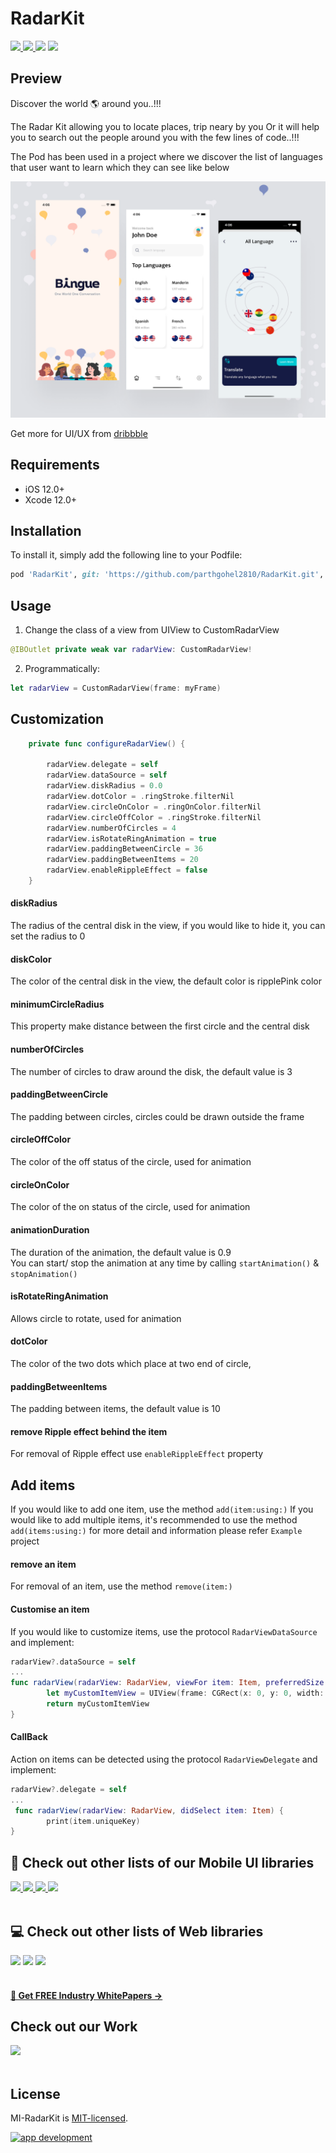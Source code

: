 # RadarKit

<a href="https://docs.swift.org/swift-book/" style="pointer-events: stroke;" target="_blank">
<img src="https://img.shields.io/badge/swift-5.0-brightgreen">
</a>
<a href="https://developer.apple.com/ios/" style="pointer-events: stroke;" target="_blank">
<img src="https://img.shields.io/badge/platform-iOS-red">
</a>
<a href="https://www.codacy.com?utm_source=github.com&amp;utm_medium=referral&amp;utm_content=nikunjprajapati95/Reading-Animation&amp;utm_campaign=Badge_Grade"><img src="https://app.codacy.com/project/badge/Grade/44b16d6ddb96446b875d38bf2ec89b11"/></a>
<a href="https://github.com/nikunjprajapati95/Reading-Animation/blob/main/LICENSE" style="pointer-events: stroke;" target="_blank">
<img src="https://img.shields.io/badge/licence-MIT-orange">
</a>
<p></p> 

## Preview

Discover the world 🌎 around you..!!!

The Radar Kit allowing you to locate places, trip neary by you Or it will help you to search out the people around you with the few lines of code..!!!

The Pod has been used in a project where we discover the list of languages that user want to learn which they can see like below

![gif](/Screenshots/Bingue.png)

Get more for UI/UX from [dribbble](https://dribbble.com/MindInventoryUIUX)<br />

## Requirements
- iOS 12.0+
- Xcode 12.0+

## Installation
To install it, simply add the following line to your Podfile:

```ruby
pod 'RadarKit', git: 'https://github.com/parthgohel2810/RadarKit.git', branch: 'main'
```
## Usage

1. Change the class of a view from UIView to CustomRadarView
```swift
@IBOutlet private weak var radarView: CustomRadarView!
```
2. Programmatically:

```swift
let radarView = CustomRadarView(frame: myFrame)

```

## Customization 

```swift
    private func configureRadarView() {
        
        radarView.delegate = self
        radarView.dataSource = self
        radarView.diskRadius = 0.0
        radarView.dotColor = .ringStroke.filterNil
        radarView.circleOnColor = .ringOnColor.filterNil
        radarView.circleOffColor = .ringStroke.filterNil
        radarView.numberOfCircles = 4
        radarView.isRotateRingAnimation = true
        radarView.paddingBetweenCircle = 36
        radarView.paddingBetweenItems = 20
        radarView.enableRippleEffect = false
    }
```

#### diskRadius
The radius of the central disk in the view, if you would like to hide it, you can set the radius to 0

#### diskColor
The color of the central disk in the view, the default color is ripplePink color

#### minimumCircleRadius
This property make distance between the first circle and the central disk  

#### numberOfCircles
The number of circles to draw around the disk, the default value is 3

#### paddingBetweenCircle
The padding between circles, circles could be drawn outside the frame 

#### circleOffColor
The color of the off status of the circle, used for animation

#### circleOnColor
The color of the on status of the circle, used for animation

#### animationDuration
The duration of the animation, the default value is 0.9
<br />
You can start/ stop the animation at any time by calling `startAnimation()` & `stopAnimation()`

#### isRotateRingAnimation
Allows circle to rotate, used for animation

#### dotColor
The color of the two dots which place at two end of circle,

#### paddingBetweenItems
The padding between items, the default value is 10

#### remove Ripple effect behind the item
For removal of Ripple effect use `enableRippleEffect` property

## Add items 
If you would like to add one item, use the method `add(item:using:)`
If you would like to add multiple items, it's recommended to use the method `add(items:using:)` for more detail and information please refer `Example` project

#### remove an item 
For removal of an item, use the method `remove(item:)`

#### Customise an item 
If you would like to customize items, use the protocol `RadarViewDataSource` and implement: 


```swift
radarView?.dataSource = self 
...
func radarView(radarView: RadarView, viewFor item: Item, preferredSize: CGSize) -> UIView {
        let myCustomItemView = UIView(frame: CGRect(x: 0, y: 0, width: preferredSize.width, height: preferredSize.height))
        return myCustomItemView
}
```

#### CallBack
Action on items can be detected using the protocol `RadarViewDelegate` and implement: 
```swift
radarView?.delegate = self 
...
 func radarView(radarView: RadarView, didSelect item: Item) {
        print(item.uniqueKey)
}
```
## 📱 Check out other lists of our Mobile UI libraries

<a href="https://github.com/Mindinventory?language=kotlin"> 
<img src="https://img.shields.io/badge/Kotlin-0095D5?&style=for-the-badge&logo=kotlin&logoColor=white"> </a>

<a href="https://github.com/Mindinventory?language=swift"> 
<img src="https://img.shields.io/badge/Swift-FA7343?style=for-the-badge&logo=swift&logoColor=white"> </a>

<a href="https://github.com/Mindinventory?language=dart"> 
<img src="https://img.shields.io/badge/Flutter-02569B?style=for-the-badge&logo=flutter&logoColor=white"> </a>


<a href="https://github.com/Mindinventory/react-native-tabbar-interaction"> 
<img src="https://img.shields.io/badge/React_Native-20232A?style=for-the-badge&logo=react&logoColor=61DAFB"> </a>
<br></br>

## 💻 Check out other lists of Web libraries

<a href="hhttps://github.com/Mindinventory?language=javascript"> 
<img src="https://img.shields.io/badge/JavaScript-F7DF1E?style=for-the-badge&logo=javascript&logoColor=black"></a>

<a href="https://github.com/Mindinventory?language=go"> 
<img src="https://img.shields.io/badge/Go-00ADD8?style=for-the-badge&logo=go&logoColor=white"></a>

<a href="https://github.com/Mindinventory?language=python"> 
<img src="https://img.shields.io/badge/Python-3776AB?style=for-the-badge&logo=python&logoColor=white"></a>
<br></br>

<h4><a href="https://www.mindinventory.com/whitepapers.php?utm_source=gthb&utm_medium=special&utm_campaign=folding-cell#demo"><u> 📝 Get FREE Industry WhitePapers →</u></a></h4>

## Check out our Work
<a href="https://dribbble.com/mindinventory"> 
<img src="https://img.shields.io/badge/Dribbble-EA4C89?style=for-the-badge&logo=dribbble&logoColor=white" /> </a>
<br></br>

## License
MI-RadarKit is [MIT-licensed](/LICENSE).

<a href="https://www.mindinventory.com/contact-us.php?utm_source=gthb&utm_medium=repo&utm_campaign=swift-ui-libraries">
<img src="https://github.com/Sammindinventory/MindInventory/blob/main/hirebutton.png" width="203" height="43"  alt="app development">
</a>
